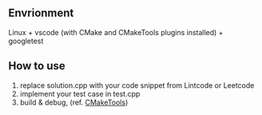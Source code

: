 ## Envrionment ##
 Linux + vscode (with CMake and CMakeTools plugins installed) + googletest

## How to use ##
1. replace solution.cpp with your code snippet from Lintcode or Leetcode
2. implement your test case in test.cpp
3. build & debug, (ref. [CMakeTools](https://vector-of-bool.github.io/docs/vscode-cmake-tools/index.html))